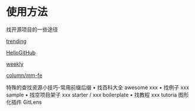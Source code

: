 # 使用方法

找开源项目的一些途径

[trending](https://github.com/trending/)

[HelloGitHub]( https://github.com/521xueweihan/HelloGitHub)

[weekly](https://github.com/ruanyf/weekly)

[column/mm-fe](https://www.zhihu.com/column/mm-fe)

特殊的查找资源小技巧-常用前缀后缀
• 找百科大全 awesome xxx
• 找例子 xxx sample
• 找空项目架子 xxx starter / xxx boilerplate
• 找教程  xxx tutoria
图形化插件 GitLens
